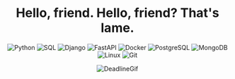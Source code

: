 <div id="header" align="center">
  <h1>Hello, friend. Hello, friend? That's lame.</h1>

  ![Python](https://img.shields.io/badge/-Python-000?&logo=Python)
  ![SQL](https://img.shields.io/badge/-SQL-000?&logo=MySQL)
  ![Django](https://img.shields.io/badge/-Django-000?&logo=Django)
  ![FastAPI](https://img.shields.io/badge/-FastAPI-000?&logo=FastAPI)
  ![Docker](https://img.shields.io/badge/-Docker-000?&logo=Docker)
  ![PostgreSQL](https://img.shields.io/badge/-PostgreSQL-000?&logo=PostgreSQL)
  ![MongoDB](https://img.shields.io/badge/-MongoDB-000?&logo=MongoDB)
  ![Linux](https://img.shields.io/badge/-Linux-000?&logo=Linux)
  ![Git](https://img.shields.io/badge/-Git-000?&logo=Git)

  <img src="https://i.pinimg.com/originals/9e/e6/41/9ee641ce331ab4fb6a1b73f52b5f467b.gif" alt="DeadlineGif" autoplay>

</div>
